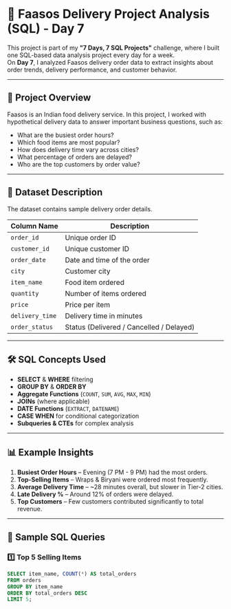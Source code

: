 # 🍕 Faasos Delivery Project Analysis (SQL) - Day 7

This project is part of my **"7 Days, 7 SQL Projects"** challenge, where I built one SQL-based data analysis project every day for a week.  
On **Day 7**, I analyzed Faasos delivery order data to extract insights about order trends, delivery performance, and customer behavior.

---

## 📌 Project Overview
Faasos is an Indian food delivery service. In this project, I worked with hypothetical delivery data to answer important business questions, such as:

- What are the busiest order hours?
- Which food items are most popular?
- How does delivery time vary across cities?
- What percentage of orders are delayed?
- Who are the top customers by order value?

---

## 📂 Dataset Description
The dataset contains sample delivery order details.

| Column Name       | Description |
|-------------------|-------------|
| `order_id`        | Unique order ID |
| `customer_id`     | Unique customer ID |
| `order_date`      | Date and time of the order |
| `city`            | Customer city |
| `item_name`       | Food item ordered |
| `quantity`        | Number of items ordered |
| `price`           | Price per item |
| `delivery_time`   | Delivery time in minutes |
| `order_status`    | Status (Delivered / Cancelled / Delayed) |

---

## 🛠 SQL Concepts Used
- **SELECT** & **WHERE** filtering
- **GROUP BY** & **ORDER BY**
- **Aggregate Functions** (`COUNT`, `SUM`, `AVG`, `MAX`, `MIN`)
- **JOINs** (where applicable)
- **DATE Functions** (`EXTRACT`, `DATENAME`)
- **CASE WHEN** for conditional categorization
- **Subqueries & CTEs** for complex analysis

---

## 📊 Example Insights
1. **Busiest Order Hours** – Evening (7 PM - 9 PM) had the most orders.
2. **Top-Selling Items** – Wraps & Biryani were ordered most frequently.
3. **Average Delivery Time** – ~28 minutes overall, but slower in Tier-2 cities.
4. **Late Delivery %** – Around 12% of orders were delayed.
5. **Top Customers** – Few customers contributed significantly to total revenue.

---

## 📜 Sample SQL Queries

### 1️⃣ Top 5 Selling Items
```sql
SELECT item_name, COUNT(*) AS total_orders
FROM orders
GROUP BY item_name
ORDER BY total_orders DESC
LIMIT 5;
